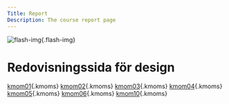 ```yaml
---
Title: Report
Description: The course report page
---
```


![flash-img](%assets_url%/img/skyimg.jpg){.flash-img}

Redovisningssida för design
==================


[kmom01](report/kmom01){.kmoms}
[kmom02](report/kmom02){.kmoms}
[kmom03](report/kmom03){.kmoms}
[kmom04](report/kmom04){.kmoms}
[kmom05](report/kmom05){.kmoms}
[kmom06](report/kmom06){.kmoms}
[kmom10](report/kmom10){.kmoms}
